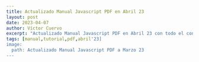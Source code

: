 ```yaml
---
title: Actualizado Manual Javascript PDF en Abril 23
layout: post
date: 2023-04-07
author: Víctor Cuervo
excerpt: "Actualizado Manual Javascript PDF en Abril 23 con todo el contenido del manual actualizado a esta fecha. Descargar el Manual."
tags: [manual,tutorial,pdf,abril'23]
image:
  path: Actualizado Manual Javascript PDF a Marzo 23
---
```

